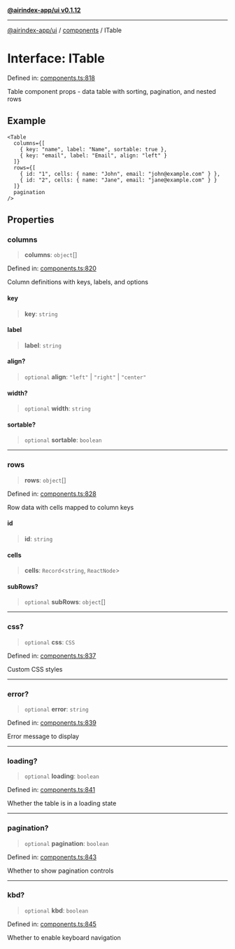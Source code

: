 [**@airindex-app/ui v0.1.12**](../../README.md)

***

[@airindex-app/ui](../../README.md) / [components](../README.md) / ITable

# Interface: ITable

Defined in: [components.ts:818](https://github.com/airindex-app/ui/blob/44c2ff1163e9f47e185bc913a5043dd88c81b2b7/src/types/components.ts#L818)

Table component props - data table with sorting, pagination, and nested rows

## Example

```tsx
<Table
  columns={[
    { key: "name", label: "Name", sortable: true },
    { key: "email", label: "Email", align: "left" }
  ]}
  rows={[
    { id: "1", cells: { name: "John", email: "john@example.com" } },
    { id: "2", cells: { name: "Jane", email: "jane@example.com" } }
  ]}
  pagination
/>
```

## Properties

### columns

> **columns**: `object`[]

Defined in: [components.ts:820](https://github.com/airindex-app/ui/blob/44c2ff1163e9f47e185bc913a5043dd88c81b2b7/src/types/components.ts#L820)

Column definitions with keys, labels, and options

#### key

> **key**: `string`

#### label

> **label**: `string`

#### align?

> `optional` **align**: `"left"` \| `"right"` \| `"center"`

#### width?

> `optional` **width**: `string`

#### sortable?

> `optional` **sortable**: `boolean`

***

### rows

> **rows**: `object`[]

Defined in: [components.ts:828](https://github.com/airindex-app/ui/blob/44c2ff1163e9f47e185bc913a5043dd88c81b2b7/src/types/components.ts#L828)

Row data with cells mapped to column keys

#### id

> **id**: `string`

#### cells

> **cells**: `Record`\<`string`, `ReactNode`\>

#### subRows?

> `optional` **subRows**: `object`[]

***

### css?

> `optional` **css**: `CSS`

Defined in: [components.ts:837](https://github.com/airindex-app/ui/blob/44c2ff1163e9f47e185bc913a5043dd88c81b2b7/src/types/components.ts#L837)

Custom CSS styles

***

### error?

> `optional` **error**: `string`

Defined in: [components.ts:839](https://github.com/airindex-app/ui/blob/44c2ff1163e9f47e185bc913a5043dd88c81b2b7/src/types/components.ts#L839)

Error message to display

***

### loading?

> `optional` **loading**: `boolean`

Defined in: [components.ts:841](https://github.com/airindex-app/ui/blob/44c2ff1163e9f47e185bc913a5043dd88c81b2b7/src/types/components.ts#L841)

Whether the table is in a loading state

***

### pagination?

> `optional` **pagination**: `boolean`

Defined in: [components.ts:843](https://github.com/airindex-app/ui/blob/44c2ff1163e9f47e185bc913a5043dd88c81b2b7/src/types/components.ts#L843)

Whether to show pagination controls

***

### kbd?

> `optional` **kbd**: `boolean`

Defined in: [components.ts:845](https://github.com/airindex-app/ui/blob/44c2ff1163e9f47e185bc913a5043dd88c81b2b7/src/types/components.ts#L845)

Whether to enable keyboard navigation

